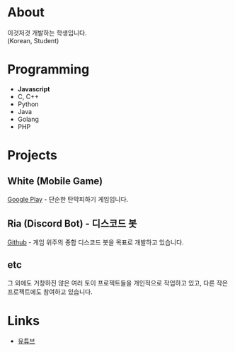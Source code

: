 # About
이것저것 개발하는 학생입니다.  
(Korean, Student)

# Programming
- **Javascript**
- C, C++
- Python
- Java
- Golang
- PHP

# Projects
## White (Mobile Game)
[Google Play](https://play.google.com/store/apps/details?id=com.arti.white) - 단순한 탄막피하기 게임입니다.

## Ria (Discord Bot) - 디스코드 봇
[Github](https://github.com/artiren012/Ria) - 게임 위주의 종합 디스코드 봇을 목표로 개발하고 있습니다.  

## etc
그 외에도 거창하진 않은 여러 토이 프로젝트들을 개인적으로 작업하고 있고, 다른 작은 프로젝트에도 참여하고 있습니다.

# Links
- [유튜브](https://youtube.com/@artiren012)
